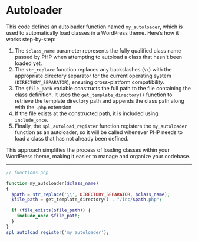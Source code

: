 # Autoloader

This code defines an autoloader function named `my_autoloader`, which is used to automatically load classes in a WordPress theme. Here’s how it works step-by-step:

1. The `$class_name` parameter represents the fully qualified class name passed by PHP when attempting to autoload a class that hasn't been loaded yet.
2. The `str_replace` function replaces any backslashes (`\\`) with the appropriate directory separator for the current operating system (`DIRECTORY_SEPARATOR`), ensuring cross-platform compatibility.
3. The `$file_path` variable constructs the full path to the file containing the class definition. It uses the `get_template_directory()` function to retrieve the template directory path and appends the class path along with the `.php` extension.
4. If the file exists at the constructed path, it is included using `include_once`.
5. Finally, the `spl_autoload_register` function registers the `my_autoloader` function as an autoloader, so it will be called whenever PHP needs to load a class that has not already been defined.

This approach simplifies the process of loading classes within your WordPress theme, making it easier to manage and organize your codebase.

---

```php
// functions.php

function my_autoloader($class_name)
{
  $path = str_replace('\\', DIRECTORY_SEPARATOR, $class_name);
  $file_path = get_template_directory() . "/inc/$path.php";

  if (file_exists($file_path)) {
    include_once $file_path;
  }
}
spl_autoload_register('my_autoloader');
```